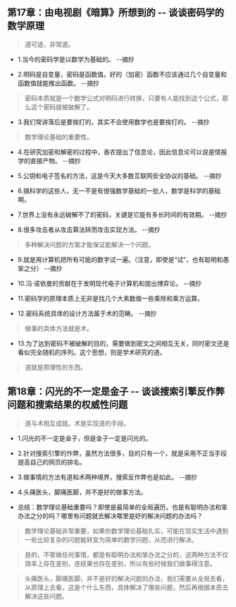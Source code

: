 ## 第17章：由电视剧《暗算》所想到的 -- 谈谈密码学的数学原理

>道可道，非常道。

- 1.当今的密码学是以数学为基础的。 --摘抄

- 2.明码是自变量，密码是函数值。好的（加密）函数不应该通过几个自变量和函数值就能推出函数。 --摘抄

>密码本质就是一个数学公式对明码进行转换，只要有人能找到这个公式，那么这个密码就被破解了。

- 3.我们常讲落后是要挨打的，其实不会使用数学也是要挨打的。 --摘抄

>数学理论基础的重要性。

- 4.在研究加密和解密的过程中，香农提出了信息论，因此信息论可以说是情报学的直接产物。 --摘抄

- 5.公钥和电子签名的方法，这是今天大多数互联网安全协议的基础。 --摘抄

- 6.搞科学的这些人，无一不是有很强数学基础的一批人，数学是科学的基础啊。

- 7.世界上没有永远破解不了的密码，关键是它能有多长时间的有效期。 --摘抄

- 8.很多攻击者从攻击算法转而攻击实现方法。 --摘抄

>多种解决问题的方案才能保证能解决一个问题。

- 9.就是用计算机把所有可能的数字试一遍。（注意，即使是“试”，也有聪明和愚笨之分） --摘抄

- 10.冯·诺依曼的贡献在于发明现代电子计算机和提出博弈论。 --摘抄

- 11.密码学的原理本质上无非是找几个大素数做一些乘除和乘方运算。

- 12.密码系统具体的设计方法属于术的范畴。 --摘抄

>做事的具体方法就是术。

- 13.为了达到密码不被破解的目的，需要做到密文之间相互无关，同时密文还是看似完全随机的序列。这个思想，则是学术研究的道。

>道就是原理性的东西。

## 第18章：闪光的不一定是金子 -- 谈谈搜索引擎反作弊问题和搜索结果的权威性问题

>道与术相互成就。术是实现道的手段。

- 1.闪光的不一定是金子，但是金子一定是闪光的。

- 2.针对搜索引擎的作弊，虽然方法很多，目的只有一个，就是采用不正当手段提高自己的网页的排名。

- 3.做事情的方法有道和术两种境界，搜索反作弊也是如此。 --摘抄

- 4.头痛医头，脚痛医脚，并不是好的做事方法。

- 总结：数学理论基础重要吗？即使是最简单的全局遍历，也是有聪明办法和笨办法之分的吗？哪里有问题就去解决哪里是好的解决问题的办法吗？

>数学理论基础非常重要，如果你数学理论基础扎实，可能在现实生活中遇到一些比较复杂的问题能转变为简单的数学问题，从而进行解决。

>是的，不管做任何事情，都是有聪明办法和笨办法之分的，这两种方法不仅效率上存在差别，连结果也存在差别，所以有些时候我们做事得注意。

>头痛医头，脚痛医脚，并不是好的解决问题的办法，我们需要从全局去看，从原理上去看，这是个什么东西，具体解决了哪些问题，然后再根据本质去解决这些问题。
